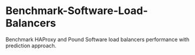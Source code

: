 # Benchmark-Software-Load-Balancers
Benchmark HAProxy and Pound Software load balancers performance with prediction approach.
